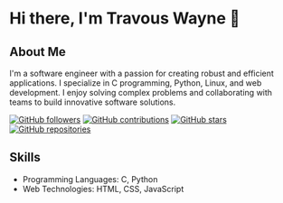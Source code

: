 # Hi there, I'm Travous Wayne 👋

## About Me
I'm a software engineer with a passion for creating robust and efficient applications. I specialize in C programming, Python, Linux, and web development. I enjoy solving complex problems and collaborating with teams to build innovative software solutions.

[![GitHub followers](https://img.shields.io/github/followers/TravousWayne?style=social)](https://github.com/TravousWayne)
[![GitHub contributions](https://img.shields.io/github/contributions/TravousWayne)](https://github.com/TravousWayne)
[![GitHub stars](https://img.shields.io/github/stars/TravousWayne?style=social)](https://github.com/TravousWayne)
[![GitHub repositories](https://img.shields.io/badge/Repos-17-brightgreen)](https://github.com/TravousWayne?tab=repositories)

## Skills
- Programming Languages: C, Python
- Web Technologies: HTML, CSS, JavaScript
